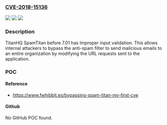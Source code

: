 ### [CVE-2018-15136](https://cve.mitre.org/cgi-bin/cvename.cgi?name=CVE-2018-15136)
![](https://img.shields.io/static/v1?label=Product&message=n%2Fa&color=blue)
![](https://img.shields.io/static/v1?label=Version&message=n%2Fa&color=blue)
![](https://img.shields.io/static/v1?label=Vulnerability&message=n%2Fa&color=brighgreen)

### Description

TitanHQ SpamTitan before 7.01 has Improper input validation. This allows internal attackers to bypass the anti-spam filter to send malicious emails to an entire organization by modifying the URL requests sent to the application.

### POC

#### Reference
- https://www.fwhibbit.es/bypassing-spam-titan-my-first-cve

#### Github
No GitHub POC found.

